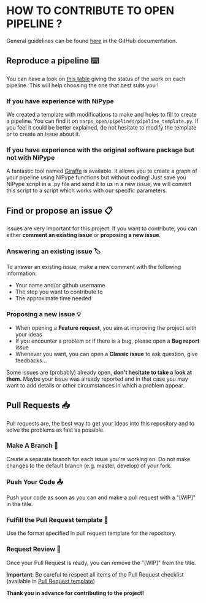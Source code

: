 # HOW TO CONTRIBUTE TO OPEN PIPELINE ? 

General guidelines can be found [here](https://docs.github.com/en/get-started/quickstart/contributing-to-projects) in the GitHub documentation. 

## Reproduce a pipeline ⌨️

You can have a look on [this table](docs/pipeline_status.md) giving the status of the work on each pipeline. This will help choosing the one that best suits you !

### If you have experience with NiPype

We created a template with modifications to make and holes to fill to create a pipeline. You can find it on `narps_open/pipelines/pipeline_template.py`. 
If you feel it could be better explained, do not hesitate to modify the template or to create an issue about it.

### If you have experience with the original software package but not with NiPype

A fantastic tool named [Giraffe](https://giraffe.tools/porcupine/TimVanMourik/GiraffePlayground/master) is available. It allows you to create a graph of your pipeline using NiPype functions but without coding! Just save you NiPype script in a .py file and send it to us in a new issue, we will convert this script to a script which works with our specific parameters. 

## Find or propose an issue 📋

Issues are very important for this project. If you want to contribute, you can either **comment an existing issue** or **proposing a new issue**. 

### Answering an existing issue 🏷
To answer an existing issue, make a new comment with the following information: 
  - Your name and/or github username
  - The step you want to contribute to 
  - The approximate time needed 

### Proposing a new issue 💡
  - When opening a **Feature request**, you aim at improving the project with your ideas
  - If you encounter a problem or if there is a bug, please open a **Bug report** issue
  - Whenever you want, you can open a **Classic issue** to ask question, give feedbacks...

Some issues are (probably) already open, **don't hesitate to take a look at them.** Maybe your issue was already reported and in that case you may want to add details or other circumstances in which a problem appear. 

## Pull Requests 📥

Pull requests are, the best way to get your ideas into this repository and to solve the problems as fast as possible.

### Make A Branch 🌳
Create a separate branch for each issue you're working on. Do not make changes to the default branch (e.g. master, develop) of your fork.

### Push Your Code 📤
Push your code as soon as you can and make a pull request with a "[WIP]" in the title. 

### Fulfill the Pull Request template 📝
Use the format specified in pull request template for the repository. 

### Request Review 🥸
Once your Pull Request is ready, you can remove the "[WIP]" from the title.

**Important**: Be careful to respect all items of the Pull Request checklist (available in [Pull Request template](https://github.com/elodiegermani/open_pipeline/blob/main/.github/PULL_REQUEST_TEMPLATE/pull_request_template.md))

**Thank you in advance for contributing to the project!**